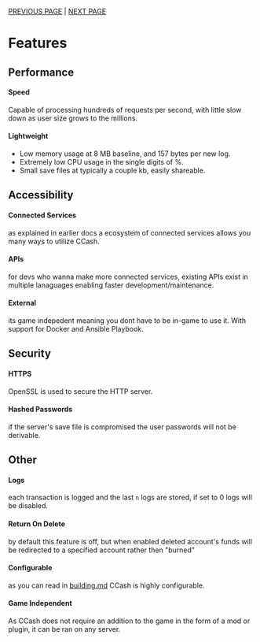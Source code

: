 [PREVIOUS PAGE](../connected_services/existing_services.md) | [NEXT PAGE](implementation.md)

# Features
## Performance
#### Speed
<!-- graphs -->
Capable of processing hundreds of requests per second, with little slow down as user size grows to the millions.
#### Lightweight
<!-- specs -->
* Low memory usage at 8 MB baseline, and 157 bytes per new log.
* Extremely low CPU usage in the single digits of %.
* Small save files at typically a couple kb, easily shareable.
## Accessibility
#### Connected Services
as explained in earlier docs a ecosystem of connected services allows you many ways to utilize CCash.
#### APIs
for devs who wanna make more connected services, existing APIs exist in multiple lanaguages enabling faster development/maintenance.
#### External
its game indepedent meaning you dont have to be in-game to use it. With support for Docker and Ansible Playbook.
## Security
#### HTTPS
OpenSSL is used to secure the HTTP server.
#### Hashed Passwords
if the server's save file is compromised the user passwords will not be derivable.
## Other
#### Logs
each transaction is logged and the last `n` logs are stored, if set to 0 logs will be disabled.
#### Return On Delete
by default this feature is off, but when enabled deleted account's funds will be redirected to a specified account rather then "burned"
#### Configurable
as you can read in [building.md](../building.md) CCash is highly configurable.
#### Game Independent
As CCash does not require an addition to the game in the form of a mod or plugin, it can be ran on any server.
